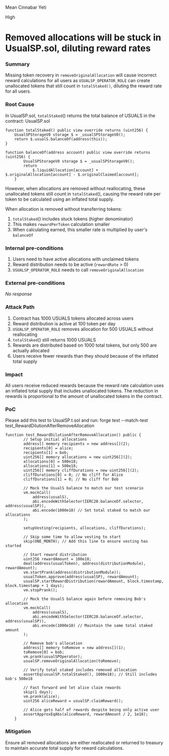 Mean Cinnabar Yeti

High

# Removed allocations will be stuck in UsualSP.sol, diluting reward rates

### Summary

Missing token recovery in `removeOriginalAllocation` will cause incorrect reward calculations for all users as `USUALSP_OPERATOR_ROLE` can create unallocated tokens that still count in `totalStaked()`, diluting the reward rate for all users.

### Root Cause

In UsualSP.sol, `totalStaked`() returns the total balance of USUALS in the contract:
UsualSP.sol
```solidity
function totalStaked() public view override returns (uint256) {
    UsualSPStorageV0 storage $ = _usualSPStorageV0();
    return $.usualS.balanceOf(address(this));
}
```

```solidity
function balanceOf(address account) public view override returns (uint256) {
        UsualSPStorageV0 storage $ = _usualSPStorageV0();
        return
            $.liquidAllocation[account] + $.originalAllocation[account] - $.originalClaimed[account];
    }
```
However, when allocations are removed without reallocating, these unallocated tokens still count in `totalStaked`(), causing the reward rate per token to be calculated using an inflated total supply.

When allocation is removed without transferring tokens:

1. `totalStaked`() includes stuck tokens (higher denominator)
2. This makes `rewardPerToken` calculation smaller
3. When calculating earned, this smaller rate is multiplied by user's `balanceOf`

[](https://github.com/sherlock-audit/2024-10-usual-labs-v1/blob/main/pegasus/packages/solidity/src/token/UsualSP.sol#L367-L384)
[](https://github.com/sherlock-audit/2024-10-usual-labs-v1/blob/main/pegasus/packages/solidity/src/token/UsualSP.sol#L443-L452)

### Internal pre-conditions

1. Users need to have active allocations with unclaimed tokens
2. Reward distribution needs to be active (`rewardRate` > 0)
3. `USUALSP_OPERATOR_ROLE` needs to call `removeOriginalAllocation`

### External pre-conditions

_No response_

### Attack Path

1. Contract has 1000 USUALS tokens allocated across users
2. Reward distribution is active at 100 token per day
3. `USUALSP_OPERATOR_ROLE` removes allocation for 500 USUALS without reallocating
4. `totalStaked`() still returns 1000 USUALS
5. Rewards are distributed based on 1000 total tokens, but only 500 are actually allocated
6. Users receive fewer rewards than they should because of the inflated total supply

### Impact

All users receive reduced rewards because the reward rate calculation uses an inflated total supply that includes unallocated tokens. The reduction in rewards is proportional to the amount of unallocated tokens in the contract.

### PoC

Please add this test to UsualSP.t.sol and run: forge test --match-test test_RewardDilutionAfterRemoveAllocation

```solidity
function test_RewardDilutionAfterRemoveAllocation() public {
        // Setup initial allocations
        address[] memory recipients = new address[](2);
        recipients[0] = alice;
        recipients[1] = bob;
        uint256[] memory allocations = new uint256[](2);
        allocations[0] = 500e18;
        allocations[1] = 500e18;
        uint256[] memory cliffDurations = new uint256[](2);
        cliffDurations[0] = 0; // No cliff for Alice
        cliffDurations[1] = 0; // No cliff for Bob

        // Mock the UsualS balance to match our test scenario
        vm.mockCall(
            address(usualS),
            abi.encodeWithSelector(IERC20.balanceOf.selector, address(usualSP)),
            abi.encode(1000e18) // Set total staked to match our allocations
        );

        setupVesting(recipients, allocations, cliffDurations);

        // Skip some time to allow vesting to start
        skip(ONE_MONTH); // Add this line to ensure vesting has started

        // Start reward distribution
        uint256 rewardAmount = 100e18;
        deal(address(usualToken), address(distributionModule), rewardAmount);
        vm.startPrank(address(distributionModule));
        usualToken.approve(address(usualSP), rewardAmount);
        usualSP.startRewardDistribution(rewardAmount, block.timestamp, block.timestamp + 1 days);
        vm.stopPrank();

        // Mock the UsualS balance again before removing Bob's allocation
        vm.mockCall(
            address(usualS),
            abi.encodeWithSelector(IERC20.balanceOf.selector, address(usualSP)),
            abi.encode(1000e18) // Maintain the same total staked amount
        );

        // Remove bob's allocation
        address[] memory toRemove = new address[](1);
        toRemove[0] = bob;
        vm.prank(usualSPOperator);
        usualSP.removeOriginalAllocation(toRemove);

        // Verify total staked includes removed allocation
        assertEq(usualSP.totalStaked(), 1000e18); // Still includes bob's 500e18

        // Fast forward and let alice claim rewards
        skip(1 days);
        vm.prank(alice);
        uint256 aliceReward = usualSP.claimReward();

        // Alice gets half of rewards despite being only active user
        assertApproxEqAbs(aliceReward, rewardAmount / 2, 1e18);
    }
```

### Mitigation

Ensure all removed allocations are either reallocated or returned to treasury to maintain accurate total supply for reward calculations.
